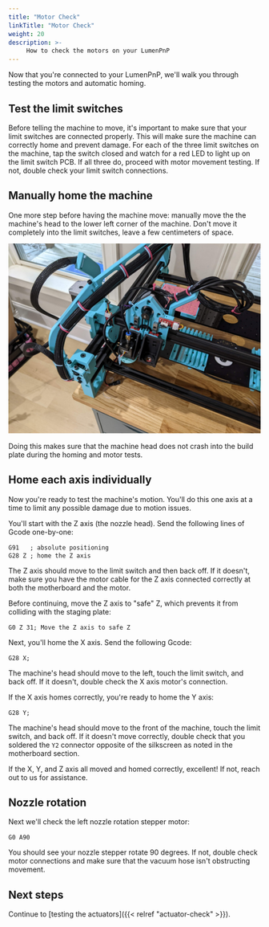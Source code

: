 ```yaml
---
title: "Motor Check"
linkTitle: "Motor Check"
weight: 20
description: >-
     How to check the motors on your LumenPnP
---
```


Now that you're connected to your LumenPnP, we'll walk you through testing the motors and automatic homing.

## Test the limit switches

Before telling the machine to move, it's important to make sure that your limit switches are connected properly. This will make sure the machine can correctly home and prevent damage. For each of the three limit switches on the machine, tap the switch closed and watch for a red LED to light up on the limit switch PCB. If all three do, proceed with motor movement testing. If not, double check your limit switch connections.

## Manually home the machine

One more step before having the machine move: manually move the the machine's head to the lower left corner of the machine. Don't move it completely into the limit switches, leave a few centimeters of space.

![](images/manual-home.jpg)

Doing this makes sure that the machine head does not crash into the build plate during the homing and motor tests.

## Home each axis individually

Now you're ready to test the machine's motion. You'll do this one axis at a time to limit any possible damage due to motion issues.

You'll start with the Z axis (the nozzle head). Send the following lines of Gcode one-by-one:

```gcode
G91   ; absolute positioning
G28 Z ; home the Z axis
```

The Z axis should move to the limit switch and then back off. If it doesn't, make sure you have the motor cable for the Z axis connected correctly at both the motherboard and the motor.

Before continuing, move the Z axis to "safe" Z, which prevents it from colliding with the staging plate:

```gcode
G0 Z 31; Move the Z axis to safe Z
```

Next, you'll home the X axis. Send the following Gcode:

```gcode
G28 X;
```

The machine's head should move to the left, touch the limit switch, and back off. If it doesn't, double check the X axis motor's connection.

If the X axis homes correctly, you're ready to home the Y axis:

```gcode
G28 Y;
```

The machine's head should move to the front of the machine, touch the limit switch, and back off. If it doesn't move correctly, double check that you soldered the `Y2` connector opposite of the silkscreen as noted in the motherboard section.

If the X, Y, and Z axis all moved and homed correctly, excellent! If not, reach out to us for assistance.

## Nozzle rotation

Next we'll check the left nozzle rotation stepper motor:

```gcode
G0 A90
```

You should see your nozzle stepper rotate 90 degrees. If not, double check motor connections and make sure that the vacuum hose isn't obstructing movement.

## Next steps

Continue to [testing the actuators]({{< relref "actuator-check" >}}).
